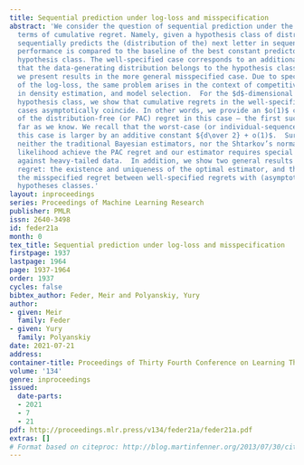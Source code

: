 ```yaml
---
title: Sequential prediction under log-loss and misspecification
abstract: 'We consider the question of sequential prediction under the log-loss in
  terms of cumulative regret. Namely, given a hypothesis class of distributions, learner
  sequentially predicts the (distribution of the) next letter in sequence and its
  performance is compared to the baseline of the best constant predictor from the
  hypothesis class. The well-specified case corresponds to an additional assumption
  that the data-generating distribution belongs to the hypothesis class as well. Here
  we present results in the more general misspecified case. Due to special properties
  of the log-loss, the same problem arises in the context of competitive-optimality
  in density estimation, and model selection.  For the $d$-dimensional Gaussian location
  hypothesis class, we show that cumulative regrets in the well-specified and misspecified
  cases asymptotically coincide. In other words, we provide an $o(1)$ characterization
  of the distribution-free (or PAC) regret in this case – the first such result as
  far as we know. We recall that the worst-case (or individual-sequence) regret in
  this case is larger by an additive constant ${d\over 2} + o(1)$.  Surprisingly,
  neither the traditional Bayesian estimators, nor the Shtarkov’s normalized maximum
  likelihood achieve the PAC regret and our estimator requires special “robustification”
  against heavy-tailed data.  In addition, we show two general results for misspecified
  regret: the existence and uniqueness of the optimal estimator, and the bound sandwiching
  the misspecified regret between well-specified regrets with (asymptotically) close
  hypotheses classes.'
layout: inproceedings
series: Proceedings of Machine Learning Research
publisher: PMLR
issn: 2640-3498
id: feder21a
month: 0
tex_title: Sequential prediction under log-loss and misspecification
firstpage: 1937
lastpage: 1964
page: 1937-1964
order: 1937
cycles: false
bibtex_author: Feder, Meir and Polyanskiy, Yury
author:
- given: Meir
  family: Feder
- given: Yury
  family: Polyanskiy
date: 2021-07-21
address:
container-title: Proceedings of Thirty Fourth Conference on Learning Theory
volume: '134'
genre: inproceedings
issued:
  date-parts:
  - 2021
  - 7
  - 21
pdf: http://proceedings.mlr.press/v134/feder21a/feder21a.pdf
extras: []
# Format based on citeproc: http://blog.martinfenner.org/2013/07/30/citeproc-yaml-for-bibliographies/
---
```

